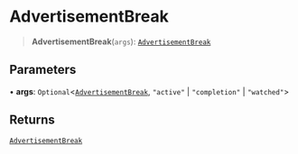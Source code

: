 # AdvertisementBreak

> **AdvertisementBreak**(`args`): [`AdvertisementBreak`](reference/functions/AdvertisementBreak.md)

## Parameters

• **args**: `Optional`<[`AdvertisementBreak`](reference/functions/AdvertisementBreak.md), `"active"` | `"completion"` | `"watched"`>

## Returns

[`AdvertisementBreak`](reference/functions/AdvertisementBreak.md)
